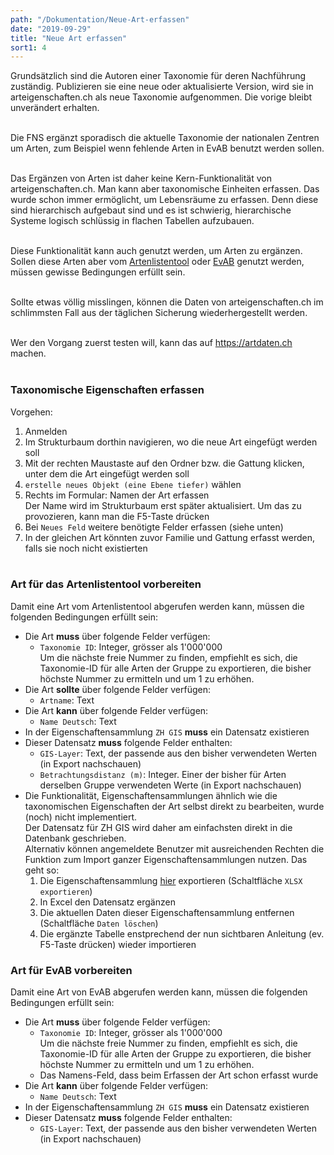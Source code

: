```yaml
---
path: "/Dokumentation/Neue-Art-erfassen"
date: "2019-09-29"
title: "Neue Art erfassen"
sort1: 4
---
```


Grundsätzlich sind die Autoren einer Taxonomie für deren Nachführung zuständig. Publizieren sie eine neue oder aktualisierte Version, wird sie in arteigenschaften.ch als neue Taxonomie aufgenommen. Die vorige bleibt unverändert erhalten.<br/><br/>

Die FNS ergänzt sporadisch die aktuelle Taxonomie der nationalen Zentren um Arten, zum Beispiel wenn fehlende Arten in EvAB benutzt werden sollen.<br/><br/>

Das Ergänzen von Arten ist daher keine Kern-Funktionalität von arteigenschaften.ch. Man kann aber taxonomische Einheiten erfassen. Das wurde schon immer ermöglicht, um Lebensräume zu erfassen. Denn diese sind hierarchisch aufgebaut sind und es ist schwierig, hierarchische Systeme logisch schlüssig in flachen Tabellen aufzubauen. <br/><br/>

Diese Funktionalität kann auch genutzt werden, um Arten zu ergänzen. Sollen diese Arten aber vom [Artenlistentool](https://aln.zh.ch/internet/baudirektion/aln/de/naturschutz/naturschutzdaten/tools/artenlistentool.html#a-content) oder [EvAB](https://aln.zh.ch/internet/baudirektion/aln/de/naturschutz/naturschutzdaten/tools/evab.html#a-content) genutzt werden, müssen gewisse Bedingungen erfüllt sein.<br/><br/>

Sollte etwas völlig misslingen, können die Daten von arteigenschaften.ch im schlimmsten Fall aus der täglichen Sicherung wiederhergestellt werden.<br/><br/>

Wer den Vorgang zuerst testen will, kann das auf https://artdaten.ch machen.<br/><br/>

### Taxonomische Eigenschaften erfassen

Vorgehen:

1. Anmelden
2. Im Strukturbaum dorthin navigieren, wo die neue Art eingefügt werden soll
3. Mit der rechten Maustaste auf den Ordner bzw. die Gattung klicken, unter dem die Art eingefügt werden soll
4. `erstelle neues Objekt (eine Ebene tiefer)` wählen
5. Rechts im Formular: Namen der Art erfassen<br/>
   Der Name wird im Strukturbaum erst später aktualisiert. Um das zu provozieren, kann man die F5-Taste drücken
6. Bei `Neues Feld` weitere benötigte Felder erfassen (siehe unten)
7. In der gleichen Art könnten zuvor Familie und Gattung erfasst werden, falls sie noch nicht existierten<br/><br/>

### Art für das Artenlistentool vorbereiten

Damit eine Art vom Artenlistentool abgerufen werden kann, müssen die folgenden Bedingungen erfüllt sein:
- Die Art **muss** über folgende Felder verfügen:
  - `Taxonomie ID`: Integer, grösser als 1'000'000<br/>
     Um die nächste freie Nummer zu finden, empfiehlt es sich, die Taxonomie-ID für alle Arten der Gruppe zu exportieren, die bisher höchste Nummer zu ermitteln und um 1 zu erhöhen.
- Die Art **sollte** über folgende Felder verfügen:
  - `Artname`: Text
- Die Art **kann** über folgende Felder verfügen:
  - `Name Deutsch`: Text
- In der Eigenschaftensammlung `ZH GIS` **muss** ein Datensatz existieren
- Dieser Datensatz **muss** folgende Felder enthalten:
  - `GIS-Layer`: Text, der passende aus den bisher verwendeten Werten (in Export nachschauen)
  - `Betrachtungsdistanz (m)`: Integer. Einer der bisher für Arten derselben Gruppe verwendeten Werte (in Export nachschauen)
- Die Funktionalität, Eigenschaftensammlungen ähnlich wie die taxonomischen Eigenschaften der Art selbst direkt zu bearbeiten, wurde (noch) nicht implementiert.<br/>
  Der Datensatz für ZH GIS wird daher am einfachsten direkt in die Datenbank geschrieben.<br/>
  Alternativ können angemeldete Benutzer mit ausreichenden Rechten die Funktion zum Import ganzer Eigenschaftensammlungen nutzen. Das geht so:
  1. Die Eigenschaftensammlung [hier](https://arteigenschaften.ch/Eigenschaften-Sammlungen/bdf7a9fa-7b0e-11e8-a16c-efe328566112/Eigenschaften) exportieren (Schaltfläche `XLSX exportieren`)
  2. In Excel den Datensatz ergänzen
  3. Die aktuellen Daten dieser Eigenschaftensammlung entfernen (Schaltfläche `Daten löschen`)
  4. Die ergänzte Tabelle enstprechend der nun sichtbaren Anleitung (ev. F5-Taste drücken) wieder importieren<br/>

### Art für EvAB vorbereiten

Damit eine Art von EvAB abgerufen werden kann, müssen die folgenden Bedingungen erfüllt sein:
- Die Art **muss** über folgende Felder verfügen:
  - `Taxonomie ID`: Integer, grösser als 1'000'000<br/>
     Um die nächste freie Nummer zu finden, empfiehlt es sich, die Taxonomie-ID für alle Arten der Gruppe zu exportieren, die bisher höchste Nummer zu ermitteln und um 1 zu erhöhen.
  - Das Namens-Feld, dass beim Erfassen der Art schon erfasst wurde
- Die Art **kann** über folgende Felder verfügen:
  - `Name Deutsch`: Text
- In der Eigenschaftensammlung `ZH GIS` **muss** ein Datensatz existieren
- Dieser Datensatz **muss** folgende Felder enthalten:
  - `GIS-Layer`: Text, der passende aus den bisher verwendeten Werten (in Export nachschauen)